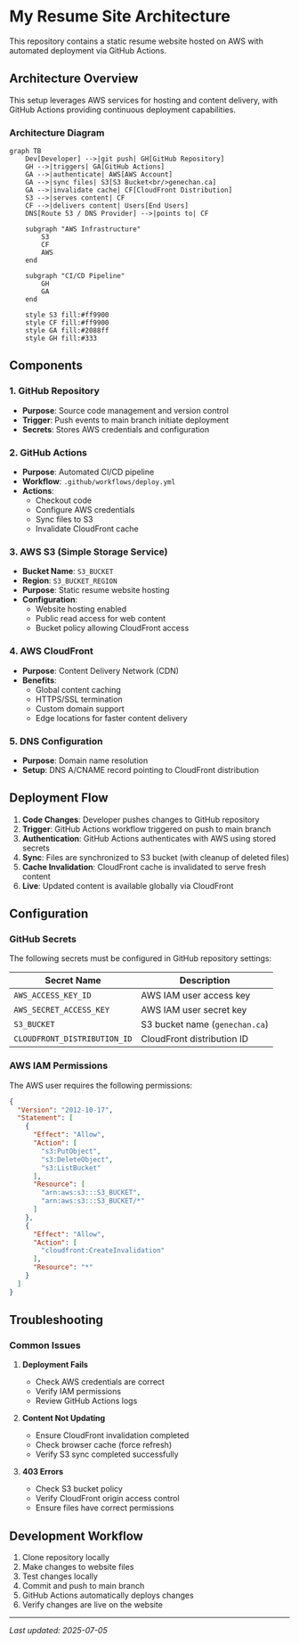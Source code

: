 # My Resume Site Architecture

This repository contains a static resume website hosted on AWS with automated deployment via GitHub Actions.

## Architecture Overview

This setup leverages AWS services for hosting and content delivery, with GitHub Actions providing continuous deployment capabilities.

### Architecture Diagram

```mermaid
graph TB
    Dev[Developer] -->|git push| GH[GitHub Repository]
    GH -->|triggers| GA[GitHub Actions]
    GA -->|authenticate| AWS[AWS Account]
    GA -->|sync files| S3[S3 Bucket<br/>genechan.ca]
    GA -->|invalidate cache| CF[CloudFront Distribution]
    S3 -->|serves content| CF
    CF -->|delivers content| Users[End Users]
    DNS[Route 53 / DNS Provider] -->|points to| CF
    
    subgraph "AWS Infrastructure"
        S3
        CF
        AWS
    end
    
    subgraph "CI/CD Pipeline"
        GH
        GA
    end
    
    style S3 fill:#ff9900
    style CF fill:#ff9900
    style GA fill:#2088ff
    style GH fill:#333
```

## Components

### 1. GitHub Repository
- **Purpose**: Source code management and version control
- **Trigger**: Push events to main branch initiate deployment
- **Secrets**: Stores AWS credentials and configuration

### 2. GitHub Actions
- **Purpose**: Automated CI/CD pipeline
- **Workflow**: `.github/workflows/deploy.yml`
- **Actions**:
  - Checkout code
  - Configure AWS credentials
  - Sync files to S3
  - Invalidate CloudFront cache

### 3. AWS S3 (Simple Storage Service)
- **Bucket Name**: `S3_BUCKET`
- **Region**: `S3_BUCKET_REGION`
- **Purpose**: Static resume website hosting
- **Configuration**:
  - Website hosting enabled
  - Public read access for web content
  - Bucket policy allowing CloudFront access

### 4. AWS CloudFront
- **Purpose**: Content Delivery Network (CDN)
- **Benefits**:
  - Global content caching
  - HTTPS/SSL termination
  - Custom domain support
  - Edge locations for faster content delivery

### 5. DNS Configuration
- **Purpose**: Domain name resolution
- **Setup**: DNS A/CNAME record pointing to CloudFront distribution

## Deployment Flow

1. **Code Changes**: Developer pushes changes to GitHub repository
2. **Trigger**: GitHub Actions workflow triggered on push to main branch
3. **Authentication**: GitHub Actions authenticates with AWS using stored secrets
4. **Sync**: Files are synchronized to S3 bucket (with cleanup of deleted files)
5. **Cache Invalidation**: CloudFront cache is invalidated to serve fresh content
6. **Live**: Updated content is available globally via CloudFront

## Configuration

### GitHub Secrets
The following secrets must be configured in GitHub repository settings:

| Secret Name | Description |
|-------------|-------------|
| `AWS_ACCESS_KEY_ID` | AWS IAM user access key |
| `AWS_SECRET_ACCESS_KEY` | AWS IAM user secret key |
| `S3_BUCKET` | S3 bucket name (`genechan.ca`) |
| `CLOUDFRONT_DISTRIBUTION_ID` | CloudFront distribution ID |

### AWS IAM Permissions
The AWS user requires the following permissions:

```json
{
  "Version": "2012-10-17",
  "Statement": [
    {
      "Effect": "Allow",
      "Action": [
        "s3:PutObject",
        "s3:DeleteObject",
        "s3:ListBucket"
      ],
      "Resource": [
        "arn:aws:s3:::S3_BUCKET",
        "arn:aws:s3:::S3_BUCKET/*"
      ]
    },
    {
      "Effect": "Allow",
      "Action": [
        "cloudfront:CreateInvalidation"
      ],
      "Resource": "*"
    }
  ]
}
```


## Troubleshooting

### Common Issues

1. **Deployment Fails**
   - Check AWS credentials are correct
   - Verify IAM permissions
   - Review GitHub Actions logs

2. **Content Not Updating**
   - Ensure CloudFront invalidation completed
   - Check browser cache (force refresh)
   - Verify S3 sync completed successfully

3. **403 Errors**
   - Check S3 bucket policy
   - Verify CloudFront origin access control
   - Ensure files have correct permissions


## Development Workflow

1. Clone repository locally
2. Make changes to website files
3. Test changes locally
4. Commit and push to main branch
5. GitHub Actions automatically deploys changes
6. Verify changes are live on the website

---

*Last updated: 2025-07-05*